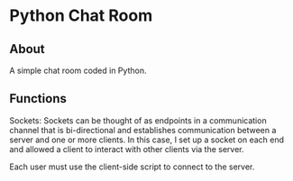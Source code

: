 # Python Chat Room

## About 
A simple chat room coded in Python.

## Functions

Sockets: Sockets can be thought of as endpoints in a communication channel that is bi-directional and establishes communication between a server and one or more clients. In this case, I set up a socket on each end and allowed a client to interact with other clients via the server. 

Each user must use the client-side script to connect to the server.
